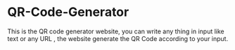 # QR-Code-Generator
This is the QR code generator website, you can write any thing in input like text or any URL , the website generate the QR Code according to your input. 
